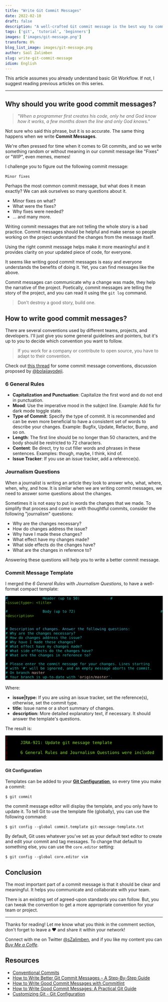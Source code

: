 ```yaml
---
title: "Write Git Commit Messages"
date: 2022-02-10
draft: false
description: "A well-crafted Git commit message is the best way to communicate context about changes to other developers working on that project, and indeed, to your future self."
tags: ['git', 'tutorial', 'beginners']
images: ['images/git-message.png']
transform: 0%
blog_list_image: images/git-message.png
author: Saúl Zalimben
slug: write-git-commit-message
idiom: English
---
```


This article assumes you already understand basic Git Workflow. If not, I suggest reading previous articles on this series.

---

## Why should you write good commit messages?

> *"When a programmer first creates his code, only he and God know how it works, a few months down the line and only God knows."*

Not sure who said this phrase, but it is so accurate. The same thing happens when we write **Commit Messages**. 

We're often pressed for time when it comes to Git commits, and so we write something random or without meaning in our commit message like "Fixes" or "WIP", even memes, memes!

I challenge you to figure out the following commit message:

` Minor fixes `

Perhaps the most common commit message, but what does it mean exactly? We can ask ourselves so many questions about it.

- Minor fixes on what? 
- What were the fixes? 
- Why fixes were needed?
- ... and many more.

Writing commit messages that are not telling the whole story is a bad practice. Commit messages should be helpful and make sense so people working on the project understand the changes from the message itself.

Using the right commit message helps make it more meaningful and it provides clarity on your updated piece of code, for everyone.

It seems like writing good commit messages is easy and everyone understands the benefits of doing it. Yet, you can find messages like the above.
 
Commit messages can communicate why a change was made, they help the narrative of the project. Poetically, commit messages are telling the story of the project, and you can read it using the `git log` command.

> Don't destroy a good story, build one.
 
## How to write good commit messages?

There are several conventions used by different teams, projects, and developers. I'll just give you some general guidelines and pointers, but it's up to you to decide which convention you want to follow.

> If you work for a company or contribute to open source, you have to adapt to their convention.

Check out [this thread](https://hashnode.com/post/which-commit-message-convention-do-you-use-at-work-ck3e4jbdd00zyo4s1h7mc7e0g) for some commit message conventions, discussion proposed by [@bolajiayodeji](https://hashnode.com/@bolajiayodeji).

### 6 General Rules
- **Capitalization and Punctuation**: Capitalize the first word and do not end in punctuation. 
- **Mood**: Use the imperative mood in the subject line. Example: Add fix for dark mode toggle state. 
- **Type of Commit**: Specify the type of commit. It is recommended and can be even more beneficial to have a consistent set of words to describe your changes. Example: Bugfix, Update, Refactor, Bump, and so on.
- **Length**: The first line should be no longer than 50 characters, and the body should be restricted to 72 characters.
- **Content**: Be direct, try to cut filler words and phrases in these sentences. Examples: though, maybe, I think, kind of.
- **Issue Tracker**:  If you use an issue tracker, add a reference(s). 

### Journalism Questions
When a journalist is writing an article they look to answer who, what, where, when, why, and how. It is similar when we are writing commit messages, we need to answer some questions about the changes. 

Sometimes it is not easy to put in words the changes that we made. To simplify that process and come up with thoughtful commits, consider the following "journalism" questions:

- Why are the changes necessary?
- How do changes address the issue?
- Why have I made these changes?
- What effect have my changes made?
- What side effects do the changes have?
- What are the changes in reference to?

Answering these questions will help you to write a better commit message.

### Commit Message Template 
I merged the *6 General Rules* with *Journalism Questions*, to have a well-format compact template:

![Git Commit Message Template](images/git-message.png)

Where:

- **issue|type:** If you are using an issue tracker, set the reference(s), otherwise, set the commit type.
- **title:** Issue name or a short summary of changes.
- **description:** More detailed explanatory text, if necessary. It should answer the template's questions.

The result is:

![Git Commit Message Template](images/git-message-result.png)


#### Git Configuration
Templates can be added to your **[Git Configuration](https://git-scm.com/book/en/v2/Customizing-Git-Git-Configuration)**, so every time you make a commit:

`$ git commit`

the commit message editor will display the template, and you only have to update it. To tell Git to use the template file (globally), you can use the following command:


`$ git config --global commit.template git-message-template.txt` 


By default, Git uses whatever you’ve set as your default text editor to create and edit your commit and tag messages. To change that default to something else, you can use the `core.editor` setting:


`$ git config --global core.editor vim`


## Conclusion

The most important part of a commit message is that it should be clear and meaningful. It helps you communicate and collaborate with your team. 

There is an existing set of agreed-upon standards you can follow. But, you can tweak the convention to get a more appropriate convention for your team or project.

---
Thanks for reading! Let me know what you think in the comment section, don't forget to leave a ❤️ and share it within your network!

Connect with me on Twitter [@sZalimben](https://twitter.com/sZalimben), and if you like my content you can *[Buy Me a Coffe](https://www.buymeacoffee.com/szalimben)*.

## Resources
- [Conventional Commits](https://www.conventionalcommits.org/en/v1.0.0/)
- [How to Write Better Git Commit Messages – A Step-By-Step Guide](https://www.freecodecamp.org/news/how-to-write-better-git-commit-messages/)
- [How to Write Good Commit Messages with Commitlint](https://www.freecodecamp.org/news/how-to-use-commitlint-to-write-good-commit-messages/)
- [How to Write Good Commit Messages: A Practical Git Guide](https://www.freecodecamp.org/news/writing-good-commit-messages-a-practical-guide/ )
- [Customizing Git - Git Configuration](https://git-scm.com/book/en/v2/Customizing-Git-Git-Configuration)